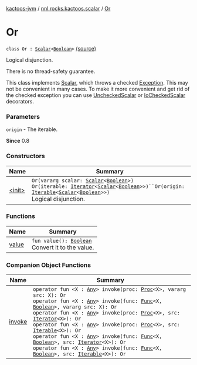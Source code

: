 [kactoos-jvm](../../index.md) / [nnl.rocks.kactoos.scalar](../index.md) / [Or](.)

# Or

`class Or : `[`Scalar`](../../nnl.rocks.kactoos/-scalar/index.md)`<`[`Boolean`](https://kotlinlang.org/api/latest/jvm/stdlib/kotlin/-boolean/index.html)`>` [(source)](https://github.com/neonailol/kactoos/blob/master/kactoos-jvm/src/main/kotlin/nnl/rocks/kactoos/scalar/Or.kt#L23)

Logical disjunction.

There is no thread-safety guarantee.

This class implements [Scalar](../../nnl.rocks.kactoos/-scalar/index.md), which throws a checked
[Exception](https://kotlinlang.org/api/latest/jvm/stdlib/kotlin/-exception/index.html). This may not be convenient in many cases. To make
it more convenient and get rid of the checked exception you can
use [UncheckedScalar](../-unchecked-scalar/index.md) or [IoCheckedScalar](../-io-checked-scalar/index.md) decorators.

### Parameters

`origin` - The iterable.

**Since**
0.8

### Constructors

| Name | Summary |
|---|---|
| [&lt;init&gt;](-init-.md) | `Or(vararg scalar: `[`Scalar`](../../nnl.rocks.kactoos/-scalar/index.md)`<`[`Boolean`](https://kotlinlang.org/api/latest/jvm/stdlib/kotlin/-boolean/index.html)`>)`<br>`Or(iterable: `[`Iterator`](https://kotlinlang.org/api/latest/jvm/stdlib/kotlin.collections/-iterator/index.html)`<`[`Scalar`](../../nnl.rocks.kactoos/-scalar/index.md)`<`[`Boolean`](https://kotlinlang.org/api/latest/jvm/stdlib/kotlin/-boolean/index.html)`>>)``Or(origin: `[`Iterable`](https://kotlinlang.org/api/latest/jvm/stdlib/kotlin.collections/-iterable/index.html)`<`[`Scalar`](../../nnl.rocks.kactoos/-scalar/index.md)`<`[`Boolean`](https://kotlinlang.org/api/latest/jvm/stdlib/kotlin/-boolean/index.html)`>>)`<br>Logical disjunction. |

### Functions

| Name | Summary |
|---|---|
| [value](value.md) | `fun value(): `[`Boolean`](https://kotlinlang.org/api/latest/jvm/stdlib/kotlin/-boolean/index.html)<br>Convert it to the value. |

### Companion Object Functions

| Name | Summary |
|---|---|
| [invoke](invoke.md) | `operator fun <X : `[`Any`](https://kotlinlang.org/api/latest/jvm/stdlib/kotlin/-any/index.html)`> invoke(proc: `[`Proc`](../../nnl.rocks.kactoos/-proc/index.md)`<X>, vararg src: X): Or`<br>`operator fun <X : `[`Any`](https://kotlinlang.org/api/latest/jvm/stdlib/kotlin/-any/index.html)`> invoke(func: `[`Func`](../../nnl.rocks.kactoos/-func/index.md)`<X, `[`Boolean`](https://kotlinlang.org/api/latest/jvm/stdlib/kotlin/-boolean/index.html)`>, vararg src: X): Or`<br>`operator fun <X : `[`Any`](https://kotlinlang.org/api/latest/jvm/stdlib/kotlin/-any/index.html)`> invoke(proc: `[`Proc`](../../nnl.rocks.kactoos/-proc/index.md)`<X>, src: `[`Iterator`](https://kotlinlang.org/api/latest/jvm/stdlib/kotlin.collections/-iterator/index.html)`<X>): Or`<br>`operator fun <X : `[`Any`](https://kotlinlang.org/api/latest/jvm/stdlib/kotlin/-any/index.html)`> invoke(proc: `[`Proc`](../../nnl.rocks.kactoos/-proc/index.md)`<X>, src: `[`Iterable`](https://kotlinlang.org/api/latest/jvm/stdlib/kotlin.collections/-iterable/index.html)`<X>): Or`<br>`operator fun <X : `[`Any`](https://kotlinlang.org/api/latest/jvm/stdlib/kotlin/-any/index.html)`> invoke(func: `[`Func`](../../nnl.rocks.kactoos/-func/index.md)`<X, `[`Boolean`](https://kotlinlang.org/api/latest/jvm/stdlib/kotlin/-boolean/index.html)`>, src: `[`Iterator`](https://kotlinlang.org/api/latest/jvm/stdlib/kotlin.collections/-iterator/index.html)`<X>): Or`<br>`operator fun <X : `[`Any`](https://kotlinlang.org/api/latest/jvm/stdlib/kotlin/-any/index.html)`> invoke(func: `[`Func`](../../nnl.rocks.kactoos/-func/index.md)`<X, `[`Boolean`](https://kotlinlang.org/api/latest/jvm/stdlib/kotlin/-boolean/index.html)`>, src: `[`Iterable`](https://kotlinlang.org/api/latest/jvm/stdlib/kotlin.collections/-iterable/index.html)`<X>): Or` |
